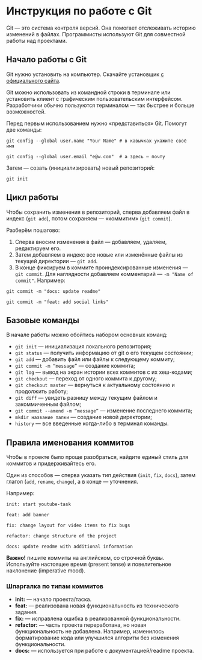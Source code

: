 # Инструкция по работе с Git

Git — это система контроля версий. Она помогает отслеживать историю изменений в файлах. Программисты используют Git для совместной работы над проектами.

## Начало работы с Git

Git нужно установить на компьютер. Скачайте установщик [c официального сайта](https://git-scm.com/downloads).

Git можно использовать из командной строки в терминале или установить клиент с графическим пользовательским интерфейсом. Разработчики обычно пользуются терминалом — так быстрее и больше возможностей.

Перед первым использованием нужно «представиться» Git. Помогут две команды:
```
git config --global user.name "Your Name" # в кавычках укажите своё имя

git config --global user.email "e@w.com"  # а здесь — почту
```

Затем — созать (инициализировать) новый репозиторий:
```
git init
```
## Цикл работы

Чтобы сохранить изменения в репозиторий, сперва добавляем файл в индекс (`git add`), потом сохраняем — «коммитим» (`git commit`).

Разберём пошагово:
1. Сперва вносим изменения в файл — добавляем, удаляем, редактируем его.
2. Затем добавляем в индекс все новые или изменённые файлы из текущей директории — `git add`.
3. В конце фиксируем в коммите проиндексированные изменения — `git commit`. Для наглядности добавляем комментарий — `-m "Name of commit"`. Например:
```
git commit -m "docs: update readme"

git commit -m "feat: add social links"
```
## Базовые команды

В начале работы можно обойтись набором основных команд:

* `git init` — инициализация локального репозитория;
* `git status` — получить информацию от git о его текущем состоянии;
* `git add` — добавить файл или файлы к следующему коммиту;
* `git commit -m “message”` — создание коммита;
* `git log` — вывод на экран истории всех коммитов с их хеш-кодами;
* `git checkout` — переход от одного коммита к другому;
* `git checkout master` — вернуться к актуальному состоянию и продолжить работу;
* `git diff` — увидеть разницу между текущим файлом и закоммиченным файлом;
* `git commit --amend -m “message”` — изменение последнего коммита;
* `mkdir название папки` — создание новой директории;
* `history` — все введенные когда-либо в терминал команды.

## Правила именования коммитов

Чтобы в проекте было проще разобраться, найдите единый стиль для коммитов и придерживайтесь его. 

Один из способов — сперва указать тип действия (`init`, `fix`, `docs`), затем глагол (`add`, `rename`, `change`), а в конце — уточнения.

Например:

```
init: start youtube-task

feat: add banner

fix: change layout for video items to fix bugs

refactor: change structure of the project

docs: update readme with additional information
```
**Важно!** пишите коммиты на английском, со строчной буквы. Используйте настоящее время (present tense) и повелительное наклонение (imperative mood).

### Шпаргалка по типам коммитов

* __init:__ — начало проекта/таска.
* __feat:__ — реализована новая функциональность из технического задания. 
* __fix:__ — исправлена ошибка в реализованной функциональности. 
* __refactor:__ — часть проекта переработана, но новая функциональность не добавлена. Например, изменилось форматирование кода или улучшился алгоритм без изменения функциональности. 
* __docs:__ — используется при работе с документацией/readme проекта. 